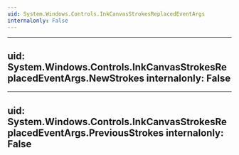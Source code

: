 ```yaml
---
uid: System.Windows.Controls.InkCanvasStrokesReplacedEventArgs
internalonly: False
---
```


---
uid: System.Windows.Controls.InkCanvasStrokesReplacedEventArgs.NewStrokes
internalonly: False
---

---
uid: System.Windows.Controls.InkCanvasStrokesReplacedEventArgs.PreviousStrokes
internalonly: False
---
